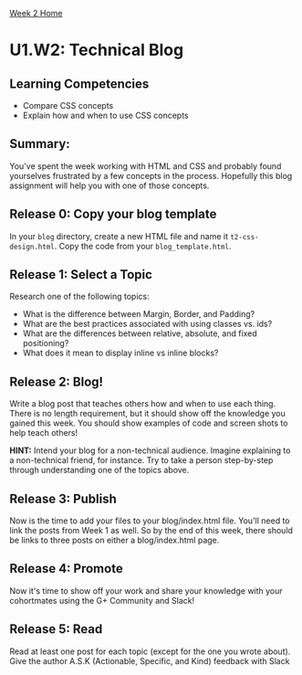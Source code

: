 [Week 2 Home](./)

# U1.W2: Technical Blog

## Learning Competencies
- Compare CSS concepts
- Explain how and when to use CSS concepts

## Summary:
You've spent the week working with HTML and CSS and probably found yourselves frustrated by a few concepts in the process. Hopefully this blog assignment will help you with one of those concepts.

## Release 0: Copy your blog template
In your `blog` directory, create a new HTML file and name it `t2-css-design.html`. Copy the code from your `blog_template.html`.

## Release 1: Select a Topic
Research one of the following topics:

- What is the difference between Margin, Border, and Padding?
- What are the best practices associated with using classes vs. ids?
- What are the differences between relative, absolute, and fixed positioning?
- What does it mean to display inline vs inline blocks?

## Release 2: Blog!
Write a blog post that teaches others how and when to use each thing. There is no length requirement, but it should show off the knowledge you gained this week. You should show examples of code and screen shots to help teach others!

**HINT:** Intend your blog for a non-technical audience. Imagine explaining to a non-technical friend, for instance. Try to take a person step-by-step through understanding one of the topics above.

## Release 3: Publish
Now is the time to add your files to your blog/index.html file. You'll need to link the posts from Week 1 as well. So by the end of this week, there should be links to three posts on either a blog/index.html page.

## Release 4: Promote

Now it's time to show off your work and share your knowledge with your cohortmates using the G+ Community and Slack!

## Release 5: Read

Read at least one post for each topic (except for the one you wrote about). Give the author A.S.K (Actionable, Specific, and Kind) feedback with Slack


